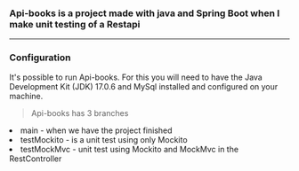

<h3>Api-books is a project made with java and Spring Boot when I make unit testing of a Restapi </h3>

---

<h3> Configuration </h3>

It's possible to run Api-books. For this you will need to have the Java Development Kit (JDK) 17.0.6 and MySql installed and configured on your machine.

>Api-books has 3 branches

<li> main - when we have the project finished
<li> testMockito - is a unit test using only Mockito
<li> testMockMvc - unit test using Mockito and MockMvc in the RestController </li>

